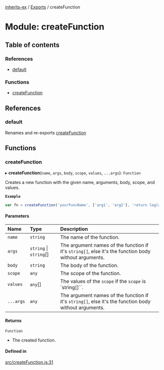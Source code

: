 [inherits-ex](../README.md) / [Exports](../modules.md) / createFunction

# Module: createFunction

## Table of contents

### References

- [default](createFunction.md#default)

### Functions

- [createFunction](createFunction.md#createfunction)

## References

### default

Renames and re-exports [createFunction](createFunction.md#createfunction)

## Functions

### createFunction

▸ **createFunction**(`name`, `args`, `body`, `scope`, `values`, `...args`): `Function`

Creates a new function with the given name, arguments, body, scope, and values.

**`Example`**

```ts
var fn = createFunction('yourFuncName', ['arg1', 'arg2'], 'return log(arg1+arg2);', {log:console.log.bind(console)});
```

#### Parameters

| Name | Type | Description |
| :------ | :------ | :------ |
| `name` | `string` | The name of the function. |
| `args` | `string` \| `string`[] | The argument names of the function if it's `string[]`, else it's the function body without arguments. |
| `body` | `string` | The body of the function. |
| `scope` | `any` | The scope of the function. |
| `values` | `any`[] | The values of the `scope` if the `scope` is `string[]``. |
| `...args` | `any` | The argument names of the function if it's `string[]`, else it's the function body without arguments. |

#### Returns

`Function`

- The created function.

#### Defined in

[src/createFunction.js:31](https://github.com/snowyu/inherits-ex.js/blob/a0c491f/src/createFunction.js#L31)
